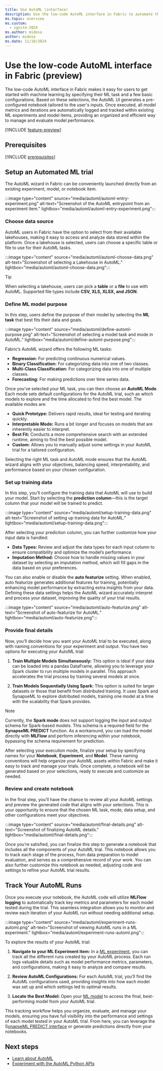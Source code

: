 ```yaml
---
title: Use AutoML (interface)
description: Use the low-code AutoML interface in Fabric to automate the ML workflow (preview)
ms.topic: overview
ms.custom:
  - ignite-2024
ms.author: midesa
author: midesa
ms.date: 11/18/2024
---
```


# Use the low-code AutoML interface in Fabric (preview)

The low-code AutoML interface in Fabric makes it easy for users to get started with machine learning by specifying their ML task and a few basic configurations. Based on these selections, the AutoML UI generates a pre-configured notebook tailored to the user's inputs. Once executed, all model metrics and iterations are automatically logged and tracked within existing ML experiments and model items, providing an organized and efficient way to manage and evaluate model performance.

[!INCLUDE [feature-preview](../includes/feature-preview-note.md)]

## Prerequisites

[!INCLUDE [prerequisites](includes/prerequisites.md)]

## Setup an Automated ML trial

The AutoML wizard in Fabric can be conveniently launched directly from an existing experiment, model, or notebook item.

:::image type="content" source="media/automl/automl-entry-experiment.png" alt-text="Screenshot of the AutoML entrypoint from an experiment item." lightbox="media/automl/automl-entry-experiment.png":::

### Choose data source

AutoML users in Fabric have the option to select from their available lakehouses, making it easy to access and analyze data stored within the platform. Once a lakehouse is selected, users can choose a specific table or file to use for their AutoML tasks.

:::image type="content" source="media/automl/automl-choose-data.png" alt-text="Screenshot of selecting a Lakehouse in AutoML." lightbox="media/automl/automl-choose-data.png":::

> [!TIP]
> When selecting a lakehouse, users can pick a **table** or a **file** to use with AutoML. Supported file types include **CSV, XLS, XLSX, and JSON**.

### Define ML model purpose

In this step, users define the purpose of their model by selecting the **ML task** that best fits their data and goals.

:::image type="content" source="media/automl/define-automl-purpose.png" alt-text="Screenshot of selecting a model task and mode in AutoML." lightbox="media/automl/define-automl-purpose.png":::

Fabric’s AutoML wizard offers the following ML tasks:

- **Regression:** For predicting continuous numerical values.
- **Binary Classification:** For categorizing data into one of two classes.
- **Multi-Class Classification:** For categorizing data into one of multiple classes.
- **Forecasting:** For making predictions over time series data.

Once you’ve selected your ML task, you can then choose an **AutoML Mode**. Each mode sets default configurations for the AutoML trial, such as which models to explore and the time allocated to find the best model. The available modes are:

- **Quick Prototype:** Delivers rapid results, ideal for testing and iterating quickly.
- **Interpretable Mode:** Runs a bit longer and focuses on models that are inherently easier to interpret.
- **Best Fit:** Conducts a more comprehensive search with an extended runtime, aiming to find the best possible model.
- **Custom:** Allows you to manually adjust some settings in your AutoML trial for a tailored configuration.

Selecting the right ML task and AutoML mode ensures that the AutoML wizard aligns with your objectives, balancing speed, interpretability, and performance based on your chosen configuration.

### Set up training data

In this step, you’ll configure the training data that AutoML will use to build your model. Start by selecting the **prediction column**—this is the target column that your model will be trained to predict.

:::image type="content" source="media/automl/setup-training-data.png" alt-text="Screenshot of setting up training data for AutoML." lightbox="media/automl/setup-training-data.png":::

After selecting your prediction column, you can further customize how your input data is handled:

- **Data Types:** Review and adjust the data types for each input column to ensure compatibility and optimize the model’s performance.
- **Imputation Method:** Choose how to handle missing values in your dataset by selecting an imputation method, which will fill gaps in the data based on your preferences.

You can also enable or disable the **auto featurize** setting. When enabled, auto featurize generates additional features for training, potentially enhancing model performance by extracting extra insights from your data. Defining these data settings helps the AutoML wizard accurately interpret and process your dataset, improving the quality of your trial results.

:::image type="content" source="media/automl/auto-featurize.png" alt-text="Screenshot of auto-featurize for AutoML." lightbox="media/automl/auto-featurize.png":::

### Provide final details

Now, you’ll decide how you want your AutoML trial to be executed, along with naming conventions for your experiment and output. You have two options for executing your AutoML trial:

1. **Train Multiple Models Simultaneously:** This option is ideal if your data can be loaded into a pandas DataFrame, allowing you to leverage your Spark cluster to run multiple models in parallel. This approach accelerates the trial process by training several models at once.

2. **Train Models Sequentially Using Spark:** This option is suited for larger datasets or those that benefit from distributed training. It uses Spark and SynapseML to explore distributed models, training one model at a time with the scalability that Spark provides.

> [!NOTE]
> Currently, the **Spark mode** does not support logging the input and output schema for Spark-based models. This schema is a required field for the **SynapseML PREDICT** function. As a workaround, you can load the model directly with **MLFlow** and perform inferencing within your notebook, bypassing the schema requirement for prediction.

After selecting your execution mode, finalize your setup by specifying names for your **Notebook**, **Experiment**, and **Model**. These naming conventions will help organize your AutoML assets within Fabric and make it easy to track and manage your trials. Once complete, a notebook will be generated based on your selections, ready to execute and customize as needed.

### Review and create notebook

In the final step, you’ll have the chance to review all your AutoML settings and preview the generated code that aligns with your selections. This is your opportunity to ensure that the chosen ML task, mode, data setup, and other configurations meet your objectives.

:::image type="content" source="media/automl/final-details.png" alt-text="Screenshot of finalizing AutoML details." lightbox="media/automl/final-details.png":::

Once you’re satisfied, you can finalize this step to generate a notebook that includes all the components of your AutoML trial. This notebook allows you to track each stage of the process, from data preparation to model evaluation, and serves as a comprehensive record of your work. You can also further customize this notebook as needed, adjusting code and settings to refine your AutoML trial results.

## Track Your AutoML Runs

Once you execute your notebook, the AutoML code will utilize **MLFlow logging** to automatically track key metrics and parameters for each model tested during the trial. This seamless integration allows you to monitor and review each iteration of your AutoML run without needing additional setup.

:::image type="content" source="media/automl/experiment-runs-automl.png" alt-text="Screenshot of viewing AutoML runs in a ML experiment." lightbox="media/automl/experiment-runs-automl.png":::

To explore the results of your AutoML trial:

1. **Navigate to your ML Experiment item:** In a [ML experiment](../data-science/machine-learning-experiment.md), you can track all the different runs created by your AutoML process. Each run logs valuable details such as model performance metrics, parameters, and configurations, making it easy to analyze and compare results.
  
2. **Review AutoML Configurations:** For each AutoML trial, you’ll find the AutoML configurations used, providing insights into how each model was set up and which settings led to optimal results.

3. **Locate the Best Model:** Open your [ML model](../data-science/machine-learning-model.md) to access the final, best-performing model from your AutoML trial.

This tracking workflow helps you organize, evaluate, and manage your models, ensuring you have full visibility into the performance and settings of each model tested in your AutoML trial. From here, you can leverage the S[ynapseML PREDICT interface](../data-science/model-scoring-predict.md) or generate predictions directly from your notebooks.

## Next steps

- [Learn about AutoML](../data-science/automated-ml-fabric.md)
- [Experiment with the AutoML Python APIs](../data-science/python-automated-machine-learning-fabric.md)
